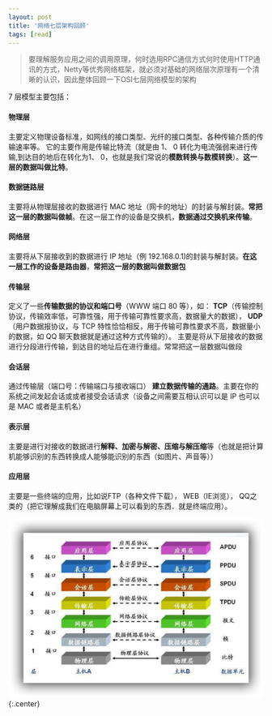 ```yaml
---
layout: post
title: '网络七层架构回顾'
tags: [read]
---
```


> 要理解服务应用之间的调用原理，何时选用RPC通信方式何时使用HTTP通讯的方式，Netty等优秀网络框架，就必须对基础的网络层次原理有一个清晰的认识，因此整体回顾一下OSI七层网络模型的架构

7 层模型主要包括： 

#### 物理层 

主要定义物理设备标准，如网线的接口类型、光纤的接口类型、各种传输介质的传输速率等。 它的主要作用是传输比特流（就是由 1、 0 转化为电流强弱来进行传输,到达目的地后在转化为1、 0，也就是我们常说的**模数转换与数模转换**）。**这一层的数据叫做比特**。 

#### 数据链路层

主要将从物理层接收的数据进行 MAC 地址（网卡的地址）的封装与解封装。**常把这一层的数据叫做帧**。在这一层工作的设备是交换机，**数据通过交换机来传输**。 

#### 网络层 

主要将从下层接收到的数据进行 IP 地址（例 192.168.0.1)的封装与解封装。**在这一层工作的设备是路由器**，**常把这一层的数据叫做数据包** 

#### 传输层 

定义了一些**传输数据的协议和端口号**（WWW 端口 80 等），如： **TCP**（传输控制协议，传输效率低，可靠性强，用于传输可靠性要求高，数据量大的数据）， **UDP**（用户数据报协议，与 TCP 特性恰恰相反，用于传输可靠性要求不高，数据量小的数据，如 QQ 聊天数据就是通过这种方式传输的）。 主要是将从下层接收的数据进行分段进行传输，到达目的地址后在进行重组。常常把这一层数据叫做段 

#### 会话层 

通过传输层（端口号：传输端口与接收端口） **建立数据传输的通路**。主要在你的系统之间发起会话或或者接受会话请求（设备之间需要互相认识可以是 IP 也可以是 MAC 或者是主机名）

#### 表示层  

主要是进行对接收的数据进行**解释、加密与解密、压缩与解压缩**等（也就是把计算机能够识别的东西转换成人能够能识别的东西（如图片、声音等）） 

#### 应用层  

主要是一些终端的应用，比如说FTP（各种文件下载）， WEB（IE浏览）， QQ之类的（把它理解成我们在电脑屏幕上可以看到的东西．就是终端应用）。 

![](../images/OSIModel.png){:.center}

